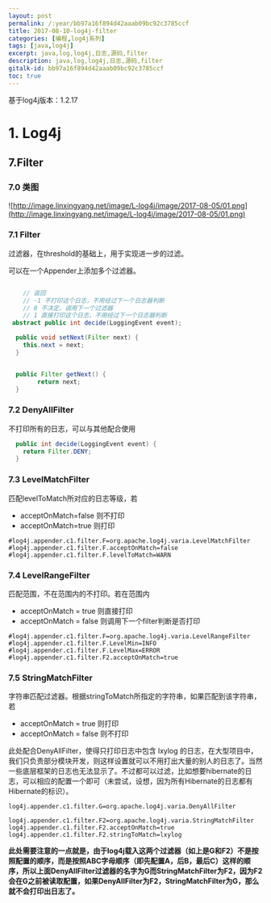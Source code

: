 ```yaml
---
layout: post
permalink: /:year/bb97a16f894d42aaab09bc92c3785ccf
title: 2017-08-10-log4j-filter
categories: [编程,log4j系列]
tags: [java,log4j]
excerpt: java,log,log4j,日志,源码,filter
description: java,log,log4j,日志,源码,filter
gitalk-id: bb97a16f894d42aaab09bc92c3785ccf
toc: true
---
```



基于log4j版本：1.2.17


# 1. Log4j #



## 7.Filter ##



### 7.0 类图 ###

![http://image.linxingyang.net/image/L-log4j/image/2017-08-05/01.png](http://image.linxingyang.net/image/L-log4j/image/2017-08-05/01.png)



### 7.1 Filter<abstract> ###



过滤器，在threshold的基础上，用于实现进一步的过滤。

可以在一个Appender上添加多个过滤器。

```java

    // 返回
    // -1 不打印这个日志，不用经过下一个日志器判断
    // 0 不决定，调用下一个过滤器
    // 1 直接打印这个日志，不用经过下一个日志器判断
 abstract public int decide(LoggingEvent event);

  public void setNext(Filter next) {
    this.next = next;
  }


  public Filter getNext() {
        return next;
  }
```


### 7.2 DenyAllFilter ###

不打印所有的日志，可以与其他配合使用
```java
  public int decide(LoggingEvent event) {
    return Filter.DENY;
  }
```


### 7.3 LevelMatchFilter ##

匹配levelToMatch所对应的日志等级，若
* acceptOnMatch=false 则不打印
* acceptOnMatch=true 则打印
```
#log4j.appender.c1.filter.F=org.apache.log4j.varia.LevelMatchFilter
#log4j.appender.c1.filter.F.acceptOnMatch=false
#log4j.appender.c1.filter.F.levelToMatch=WARN
```

### 7.4 LevelRangeFilter ###

匹配范围，不在范围内的不打印。若在范围内
* acceptOnMatch = true 则直接打印
* acceptOnMatch = false 则调用下一个filter判断是否打印

```
#log4j.appender.c1.filter.F=org.apache.log4j.varia.LevelRangeFilter
#log4j.appender.c1.filter.F.LevelMin=INFO
#log4j.appender.c1.filter.F.LevelMax=ERROR
#log4j.appender.c1.filter.F2.acceptOnMatch=true
```

### 7.5 StringMatchFilter ###

字符串匹配过滤器。根据stringToMatch所指定的字符串，如果匹配到该字符串，若
* acceptOnMatch = true 则打印
* acceptOnMatch = false 则不打印

此处配合DenyAllFilter，使得只打印日志中包含 lxylog 的日志，在大型项目中，我们只负责部分模块开发，则这样设置就可以不用打出大量的别人的日志了。当然一些底层框架的日志也无法显示了。不过都可以过滤，比如想要hibernate的日志，可以相应的配置一个即可（未尝试，设想，因为所有Hibernate的日志都有Hibernate的标识）。


```
log4j.appender.c1.filter.G=org.apache.log4j.varia.DenyAllFilter

log4j.appender.c1.filter.F2=org.apache.log4j.varia.StringMatchFilter
log4j.appender.c1.filter.F2.acceptOnMatch=true
log4j.appender.c1.filter.F2.stringToMatch=lxylog

```

**此处需要注意的一点就是，由于log4j载入这两个过滤器（如上是G和F2）不是按照配置的顺序，而是按照ABC字母顺序（即先配置A，后B，最后C）这样的顺序，所以上面DenyAllFilter过滤器的名字为G而StringMatchFilter为F2，因为F2会在G之前被读取配置，如果DenyAllFilter为F2，StringMatchFilter为G，那么就不会打印出日志了。**


